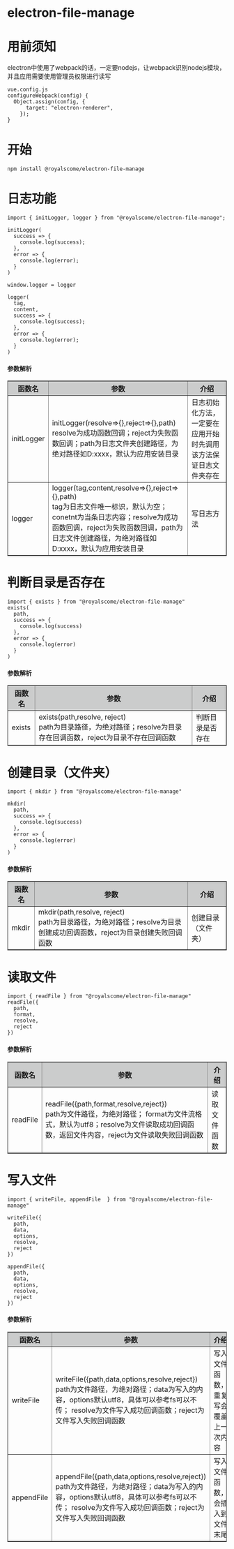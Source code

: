 # electron-file-manage

<h1> 用前须知 </h1>
<span> electron中使用了webpack的话，一定要nodejs，让webpack识别nodejs模块，并且应用需要使用管理员权限进行读写 </span>

```
vue.config.js
configureWebpack(config) {
  Object.assign(config, {
      target: "electron-renderer",
    });
}

```

<h1 style="font-weight: bold"> 开始 </h1>

```
npm install @royalscome/electron-file-manage

```

<h1> 日志功能 </h1>

```
import { initLogger, logger } from "@royalscome/electron-file-manage";

initLogger(
  success => {
    console.log(success);
  },
  error => {
    console.log(error);
  }
)

window.logger = logger

logger(
  tag,
  content,
  success => {
    console.log(success);
  },
  error => {
    console.log(error);
  }
)

```

<h4> 参数解析 </h4>
<table border="1" cellspacing="0">
  <tr style="background: rgba(0,9,9,.2)">
    <th>函数名</th>
    <th>参数</th>
    <th>介绍</th>
  </tr>
  <tr>
    <td>initLogger</td>
    <td>initLogger(resolve=>{},reject=>{},path)</br>resolve为成功函数回调；reject为失败函数回调；path为日志文件夹创建路径，为绝对路径如D:xxxx，默认为应用安装目录</td>
    <td>日志初始化方法，一定要在应用开始时先调用该方法保证日志文件夹存在</td>
  </tr>
  <tr>
    <td>logger</td>
    <td>logger(tag,content,resolve=>{},reject=>{},path)</br>tag为日志文件唯一标识，默认为空；conetnt为当条日志内容；resolve为成功函数回调，reject为失败函数回调，path为日志文件创建路径，为绝对路径如D:xxxx，默认为应用安装目录</td>
    <td>写日志方法</td>
  </tr>
</table>

<h1> 判断目录是否存在 </h1>

```
import { exists } from "@royalscome/electron-file-manage"
exists(
  path,
  success => {
    console.log(success)
  },
  error => {
    console.log(error)
  }
)

```

<h4> 参数解析 </h4>
<table border="1" cellspacing="0">
  <tr style="background: rgba(0,9,9,.2)">
    <th>函数名</th>
    <th>参数</th>
    <th>介绍</th>
  </tr>
  <tr>
    <td>exists</td>
    <td>exists(path,resolve, reject)</br>path为目录路径，为绝对路径；resolve为目录存在回调函数，reject为目录不存在回调函数</td>
    <td>判断目录是否存在</td>
  </tr>
</table>

<h1> 创建目录（文件夹） </h1>

```
import { mkdir } from "@royalscome/electron-file-manage"

mkdir(
  path,
  success => {
    console.log(success)
  },
  error => {
    console.log(error)
  }
)

```

<h4> 参数解析 </h4>
<table border="1" cellspacing="0">
  <tr style="background: rgba(0,9,9,.2)">
    <th>函数名</th>
    <th>参数</th>
    <th>介绍</th>
  </tr>
  <tr>
    <td>mkdir</td>
    <td>mkdir(path,resolve, reject)</br>path为目录路径，为绝对路径；resolve为目录创建成功回调函数，reject为目录创建失败回调函数</td>
    <td>创建目录（文件夹）</td>
  </tr>
</table>

<h1> 读取文件 </h1>

```
import { readFile } from "@royalscome/electron-file-manage"
readFile({
  path,
  format,
  resolve,
  reject
})

```

<h4> 参数解析 </h4>
<table border="1" cellspacing="0">
  <tr style="background: rgba(0,9,9,.2)">
    <th>函数名</th>
    <th>参数</th>
    <th>介绍</th>
  </tr>
  <tr>
    <td>readFile</td>
    <td>readFile({path,format,resolve,reject})</br>path为文件路径，为绝对路径；
    format为文件流格式，默认为utf8；resolve为文件读取成功回调函数，返回文件内容，reject为文件读取失败回调函数</td>
    <td>读取文件函数</td>
  </tr>
</table>

<h1> 写入文件 </h1>

```
import { writeFile, appendFile  } from "@royalscome/electron-file-manage"

writeFile({
  path,
  data,
  options,
  resolve,
  reject
})

appendFile({
  path,
  data,
  options,
  resolve,
  reject
})

```

<h4> 参数解析 </h4>
<table border="1" cellspacing="0">
  <tr style="background: rgba(0,9,9,.2)">
    <th>函数名</th>
    <th>参数</th>
    <th>介绍</th>
  </tr>
  <tr>
    <td>writeFile</td>
    <td>writeFile({path,data,options,resolve,reject})</br>path为文件路径，为绝对路径；data为写入的内容，options默认utf8，具体可以参考fs可以不传；
    resolve为文件写入成功回调函数；reject为文件写入失败回调函数</td>
    <td>写入文件函数，重复写会覆盖上一次内容</td>
  </tr>
  <tr>
    <td>appendFile</td>
    <td>appendFile({path,data,options,resolve,reject})</br>path为文件路径，为绝对路径；data为写入的内容，options默认utf8，具体可以参考fs可以不传；
    resolve为文件写入成功回调函数；reject为文件写入失败回调函数</td>
    <td>写入文件函数，会插入到文件末尾</td>
  </tr>
</table>
